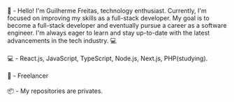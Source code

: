 
👋 - Hello! I'm Guilherme Freitas, technology enthusiast. Currently, I'm focused on improving my skills as a full-stack developer. My goal is to become a full-stack developer and eventually pursue a career as a software engineer. I'm always eager to learn and stay up-to-date with the latest advancements in the tech industry. 💻
<br/>
<br/>
💻 - React.js, JavaScript, TypeScript, Node.js, Next.js, PHP(studying).
<br/>
<br/>
💼 - Freelancer
<br/>
<br/>
📦 - My repositories are privates.




